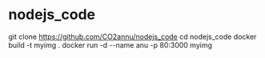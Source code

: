 # nodejs_code
git clone https://github.com/CO2annu/nodejs_code
cd nodejs_code
docker build -t myimg .
docker run -d --name anu -p 80:3000 myimg
